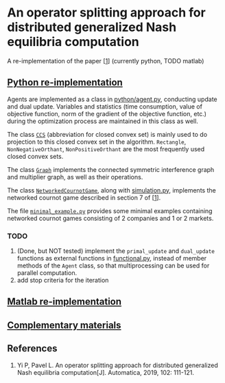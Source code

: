 # An operator splitting approach for distributed generalized Nash equilibria computation

A re-implementation of the paper \[[1](#ref1)\] (currently python, TODO matlab)


## [Python re-implementation](/python/)

Agents are implemented as a class in [python/agent.py](/python/agent.py), conducting update and dual update. Variables and statistics (time consumption, value of objective function, norm of the gradient of the objective function, etc.) during the optimization process are maintained in this class as well.

The class [`CCS`](/python/ccs.py) (abbreviation for closed convex set) is mainly used to do projection to this closed convex set in the algorithm. `Rectangle`, `NonNegativeOrthant`, `NonPositiveOrthant` are the most frequently used closed convex sets.

The class [`Graph`](/python/graph.py) implements the connected symmetric interference graph and multiplier graph, as well as their operations.

The class [`NetworkedCournotGame`](/python/networked_cournot_game.py), along with [simulation.py](/python/simulation.py), implements the networked cournot game described in section 7 of \[[1](#ref1)\].

The file [`minimal_example.py`](/python/minimal_example.py) provides some minimal examples containing networked cournot games consisting of 2 companies and 1 or 2 markets.


### TODO
1. (Done, but NOT tested) implement the `primal_update` and `dual_update` functions as external functions in [functional.py](/python/functional.py), instead of member methods of the `Agent` class, so that multiprocessing can be used for parallel computation.
2. add stop criteria for the iteration


## [Matlab re-implementation](/matlab/)


## [Complementary materials](/tex/)


## References
1. <a name="ref1"></a> Yi P, Pavel L. An operator splitting approach for distributed generalized Nash equilibria computation[J]. Automatica, 2019, 102: 111-121.
